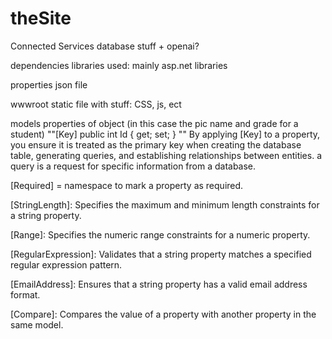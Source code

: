 # theSite

Connected Services
  database stuff + openai?

dependencies
  libraries used: mainly asp.net libraries

properties
  json file

wwwroot
  static file with stuff: CSS, js, ect

models
  properties of object (in this case the pic name and grade for a student)
    ""[Key] 
        public int Id { get; set; } ""
    By applying [Key] to a property, you ensure it is treated as the primary key when creating the database table, generating      queries, and establishing relationships between entities. a query is a request for specific information from a database. 

  [Required] = namespace to mark a property as required.

  [StringLength]: Specifies the maximum and minimum length constraints for a string property.
  
  [Range]: Specifies the numeric range constraints for a numeric property.
  
  [RegularExpression]: Validates that a string property matches a specified regular expression pattern.
  
  [EmailAddress]: Ensures that a string property has a valid email address format.
  
  [Compare]: Compares the value of a property with another property in the same model.
